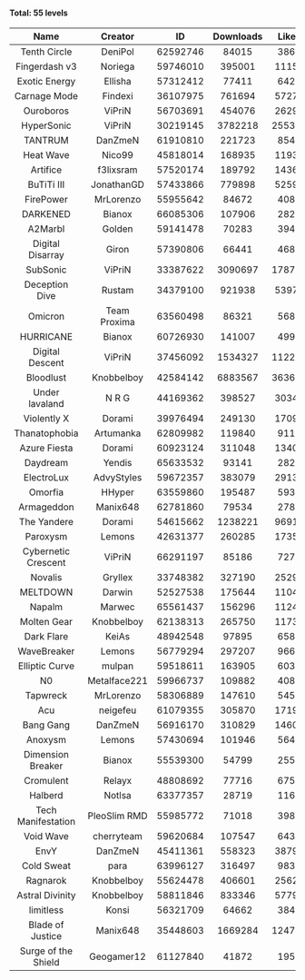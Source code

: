 #### Total: 55 levels

| Name | Creator | ID | Downloads | Likes |
|:---:|:---:|:---:|:---:|:---:|
| Tenth Circle | DeniPol | 62592746 | 84015 | 3868
| Fingerdash v3 | Noriega | 59746010 | 395001 | 11151
| Exotic Energy | Ellisha | 57312412 | 77411 | 6429
| Carnage Mode | Findexi | 36107975 | 761694 | 57270
| Ouroboros | ViPriN | 56703691 | 454076 | 26294
| HyperSonic | ViPriN | 30219145 | 3782218 | 255332
| TANTRUM | DanZmeN | 61910810 | 221723 | 8541
| Heat Wave | Nico99 | 45818014 | 168935 | 11935
| Artifice | f3lixsram | 57520174 | 189792 | 14366
| BuTiTi III | JonathanGD | 57433866 | 779898 | 52592
| FirePower | MrLorenzo | 55955642 | 84672 | 4089
| DARKENED | Bianox | 66085306 | 107906 | 2829
| A2Marbl | Golden | 59141478 | 70283 | 3946
| Digital Disarray | Giron | 57390806 | 66441 | 4689
| SubSonic | ViPriN | 33387622 | 3090697 | 178792
| Deception Dive | Rustam | 34379100 | 921938 | 53976
| Omicron | Team Proxima | 63560498 | 86321 | 5687
| HURRICANE | Bianox | 60726930 | 141007 | 4994
| Digital Descent | ViPriN | 37456092 | 1534327 | 112295
| Bloodlust | Knobbelboy | 42584142 | 6883567 | 363693
| Under lavaland | N R G | 44169362 | 398527 | 30348
| Violently X | Dorami | 39976494 | 249130 | 17092
| Thanatophobia | Artumanka | 62809982 | 119840 | 9110
| Azure Fiesta | Dorami | 60923124 | 311048 | 13401
| Daydream | Yendis | 65633532 | 93141 | 2827
| ElectroLux | AdvyStyles | 59672357 | 383079 | 29135
| Omorfia | HHyper | 63559860 | 195487 | 5931
| Armageddon | Manix648 | 62781860 | 79534 | 2781
| The Yandere | Dorami | 54615662 | 1238221 | 96916
| Paroxysm | Lemons | 42631377 | 260285 | 17351
| Cybernetic Crescent | ViPriN | 66291197 | 85186 | 7279
| Novalis | Gryllex | 33748382 | 327190 | 25296
| MELTDOWN | Darwin | 52527538 | 175644 | 11049
| Napalm | Marwec | 65561437 | 156296 | 11245
| Molten Gear | Knobbelboy | 62138313 | 265750 | 11732
| Dark Flare | KeiAs | 48942548 | 97895 | 6587
| WaveBreaker | Lemons | 56779294 | 297207 | 9663
| Elliptic Curve | mulpan | 59518611 | 163905 | 6036
| N0 | Metalface221 | 59966737 | 109882 | 4082
| Tapwreck | MrLorenzo | 58306889 | 147610 | 5452
| Acu | neigefeu | 61079355 | 305870 | 17196
| Bang Gang | DanZmeN | 56916170 | 310829 | 14606
| Anoxysm | Lemons | 57430694 | 101946 | 5641
| Dimension Breaker | Bianox | 55539300 | 54799 | 2552
| Cromulent | Relayx | 48808692 | 77716 | 6750
| Halberd | Notlsa | 63377357 | 28719 | 1167
| Tech Manifestation | PleoSlim RMD | 55985772 | 71018 | 3983
| Void Wave | cherryteam | 59620684 | 107547 | 6439
| EnvY | DanZmeN | 45411361 | 558323 | 38792
| Cold Sweat | para | 63996127 | 316497 | 9834
| Ragnarok | Knobbelboy | 55624478 | 406601 | 25628
| Astral Divinity | Knobbelboy | 58811846 | 833346 | 57793
| limitless | Konsi | 56321709 | 64662 | 3846
| Blade of Justice | Manix648 | 35448603 | 1669284 | 124725
| Surge of the Shield | Geogamer12 | 61127840 | 41872 | 1955
